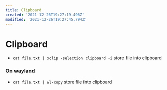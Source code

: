 ```yaml
---
title: Clipboard
created: '2021-12-26T19:27:19.496Z'
modified: '2021-12-26T19:27:45.794Z'
---
```


# Clipboard

- `cat file.txt | xclip -selection clipboard -i` store file into clipboard

### On wayland

- `cat file.txt | wl-copy` store file into clipboard
